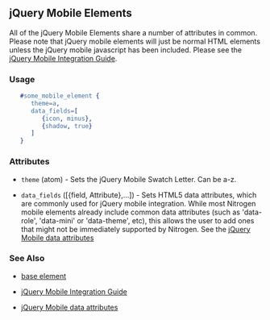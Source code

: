 
## jQuery Mobile Elements

   All of the jQuery Mobile Elements share a number of attributes in common. Please note that jQuery mobile elements will just be normal HTML elements unless the jQuery mobile javascript has been included. Please see the [jQuery Mobile Integration Guide](./jquery_mobile_integration.md).

### Usage

```erlang
   #some_mobile_element { 
      theme=a,
      data_fields=[
         {icon, minus},
         {shadow, true}
      ]
   }

```

### Attributes

   * `theme` (atom) - Sets the jQuery Mobile Swatch Letter. Can be a-z.

   * `data_fields` ([{field, Attribute},...]) - Sets HTML5 data attributes, which are commonly used for jQuery mobile integration. While most Nitrogen mobile elements already include common data attributes (such as 'data-role', 'data-mini' or 'data-theme', etc), this allows the user to add ones that might not be immediately supported by Nitrogen. See the [jQuery Mobile data attributes](http://jquerymobile.com/test/docs/api/data-attributes.html)

### See Also

 *  [base element](./element_base.md)

 *  [jQuery Mobile Integration Guide](./jquery_mobile_integration.md)

 *  [jQuery Mobile data attributes](http://jquerymobile.com/test/docs/api/data-attributes.html)
